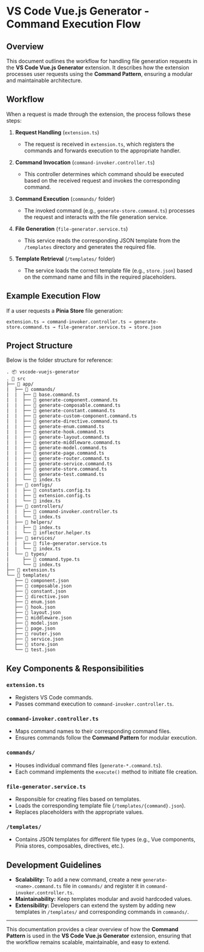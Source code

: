 # VS Code Vue.js Generator - Command Execution Flow

## Overview

This document outlines the workflow for handling file generation requests in the **VS Code Vue.js Generator** extension. It describes how the extension processes user requests using the **Command Pattern**, ensuring a modular and maintainable architecture.

## Workflow

When a request is made through the extension, the process follows these steps:

1. **Request Handling** (`extension.ts`)
   - The request is received in `extension.ts`, which registers the commands and forwards execution to the appropriate handler.

2. **Command Invocation** (`command-invoker.controller.ts`)
   - This controller determines which command should be executed based on the received request and invokes the corresponding command.

3. **Command Execution** (`commands/` folder)
   - The invoked command (e.g., `generate-store.command.ts`) processes the request and interacts with the file generation service.

4. **File Generation** (`file-generator.service.ts`)
   - This service reads the corresponding JSON template from the `/templates` directory and generates the required file.

5. **Template Retrieval** (`/templates/` folder)
   - The service loads the correct template file (e.g., `store.json`) based on the command name and fills in the required placeholders.

## Example Execution Flow

If a user requests a **Pinia Store** file generation:

```plaintext
extension.ts → command-invoker.controller.ts → generate-store.command.ts → file-generator.service.ts → store.json
```

## Project Structure

Below is the folder structure for reference:

```plaintext
. 📦 vscode-vuejs-generator
. 📂 src
├── 📂 app/
|  ├── 📂 commands/
|  |  ├── 📄 base.command.ts
|  |  ├── 📄 generate-component.command.ts
|  |  ├── 📄 generate-composable.command.ts
|  |  ├── 📄 generate-constant.command.ts
|  |  ├── 📄 generate-custom-component.command.ts
|  |  ├── 📄 generate-directive.command.ts
|  |  ├── 📄 generate-enum.command.ts
|  |  ├── 📄 generate-hook.command.ts
|  |  ├── 📄 generate-layout.command.ts
|  |  ├── 📄 generate-middleware.command.ts
|  |  ├── 📄 generate-model.command.ts
|  |  ├── 📄 generate-page.command.ts
|  |  ├── 📄 generate-router.command.ts
|  |  ├── 📄 generate-service.command.ts
|  |  ├── 📄 generate-store.command.ts
|  |  ├── 📄 generate-test.command.ts
|  |  └── 📄 index.ts
|  ├── 📂 configs/
|  |  ├── 📄 constants.config.ts
|  |  ├── 📄 extension.config.ts
|  |  └── 📄 index.ts
|  ├── 📂 controllers/
|  |  ├── 📄 command-invoker.controller.ts
|  |  └── 📄 index.ts
|  ├── 📂 helpers/
|  |  ├── 📄 index.ts
|  |  └── 📄 inflector.helper.ts
|  ├── 📂 services/
|  |  ├── 📄 file-generator.service.ts
|  |  └── 📄 index.ts
|  └── 📂 types/
|     ├── 📄 command.type.ts
|     └── 📄 index.ts
├── 📄 extension.ts
└── 📂 templates/
   ├── 📄 component.json
   ├── 📄 composable.json
   ├── 📄 constant.json
   ├── 📄 directive.json
   ├── 📄 enum.json
   ├── 📄 hook.json
   ├── 📄 layout.json
   ├── 📄 middleware.json
   ├── 📄 model.json
   ├── 📄 page.json
   ├── 📄 router.json
   ├── 📄 service.json
   ├── 📄 store.json
   └── 📄 test.json
```


## Key Components & Responsibilities

### `extension.ts`

- Registers VS Code commands.
- Passes command execution to `command-invoker.controller.ts`.

### `command-invoker.controller.ts`

- Maps command names to their corresponding command files.
- Ensures commands follow the **Command Pattern** for modular execution.

### `commands/`

- Houses individual command files (`generate-*.command.ts`).
- Each command implements the `execute()` method to initiate file creation.

### `file-generator.service.ts`

- Responsible for creating files based on templates.
- Loads the corresponding template file (`/templates/{command}.json`).
- Replaces placeholders with the appropriate values.

### `/templates/`

- Contains JSON templates for different file types (e.g., Vue components, Pinia stores, composables, directives, etc.).

## Development Guidelines

- **Scalability:** To add a new command, create a new `generate-<name>.command.ts` file in `commands/` and register it in `command-invoker.controller.ts`.
- **Maintainability:** Keep templates modular and avoid hardcoded values.
- **Extensibility:** Developers can extend the system by adding new templates in `/templates/` and corresponding commands in `commands/`.

---

This documentation provides a clear overview of how the **Command Pattern** is used in the **VS Code Vue.js Generator** extension, ensuring that the workflow remains scalable, maintainable, and easy to extend.
